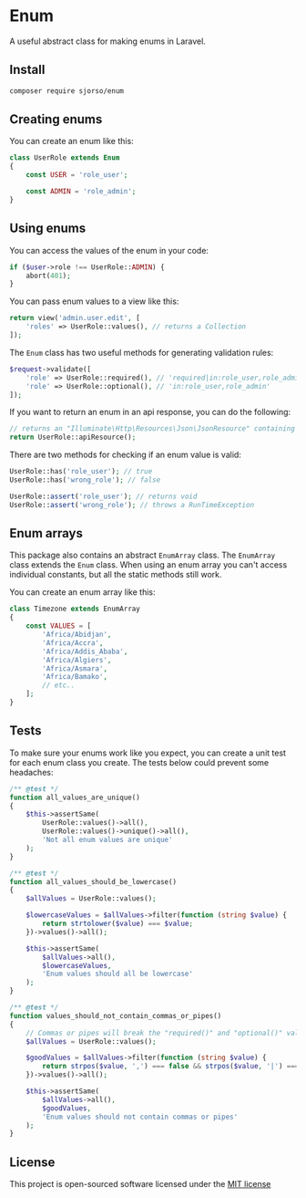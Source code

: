 # Enum
A useful abstract class for making enums in Laravel.

## Install
```bash
composer require sjorso/enum
```

## Creating enums
You can create an enum like this:
```php
class UserRole extends Enum
{
    const USER = 'role_user';

    const ADMIN = 'role_admin';
}
```

## Using enums
You can access the values of the enum in your code:
```php
if ($user->role !== UserRole::ADMIN) {
    abort(401);
}
```

You can pass enum values to a view like this:
```php
return view('admin.user.edit', [    
    'roles' => UserRole::values(), // returns a Collection
]);
```

The `Enum` class has two useful methods for generating validation rules:
```php
$request->validate([
    'role' => UserRole::required(), // 'required|in:role_user,role_admin'    
    'role' => UserRole::optional(), // 'in:role_user,role_admin'    
]);
```

If you want to return an enum in an api response, you can do the following:
```php
// returns an "Illuminate\Http\Resources\Json\JsonResource" containing the enum values
return UserRole::apiResource(); 
```

There are two methods for checking if an enum value is valid:
```php
UserRole::has('role_user'); // true
UserRole::has('wrong_role'); // false

UserRole::assert('role_user'); // returns void
UserRole::assert('wrong_role'); // throws a RunTimeException
```

## Enum arrays
This package also contains an abstract `EnumArray` class. The `EnumArray` class extends the `Enum` class. When using an enum array you can't access individual constants, but all the static methods still work. 

You can create an enum array like this:
```php
class Timezone extends EnumArray
{
    const VALUES = [
        'Africa/Abidjan',
        'Africa/Accra',
        'Africa/Addis_Ababa',
        'Africa/Algiers',
        'Africa/Asmara',
        'Africa/Bamako',
        // etc..
    ];
}
```

## Tests
To make sure your enums work like you expect, you can create a unit test for each enum class you create. The tests below could prevent some headaches: 

```php
/** @test */
function all_values_are_unique()
{
    $this->assertSame(
        UserRole::values()->all(),
        UserRole::values()->unique()->all(),
        'Not all enum values are unique'
    );
}

/** @test */
function all_values_should_be_lowercase()
{
    $allValues = UserRole::values();

    $lowercaseValues = $allValues->filter(function (string $value) {
        return strtolower($value) === $value;
    })->values()->all();

    $this->assertSame(
        $allValues->all(),
        $lowercaseValues,
        'Enum values should all be lowercase'
    );
}

/** @test */
function values_should_not_contain_commas_or_pipes()
{
    // Commas or pipes will break the "required()" and "optional()" validation rules.
    $allValues = UserRole::values();

    $goodValues = $allValues->filter(function (string $value) {
        return strpos($value, ',') === false && strpos($value, '|') === false;
    })->values()->all();

    $this->assertSame(
        $allValues->all(),
        $goodValues,
        'Enum values should not contain commas or pipes'
    );
}
```

## License

This project is open-sourced software licensed under the [MIT license](http://opensource.org/licenses/MIT)
